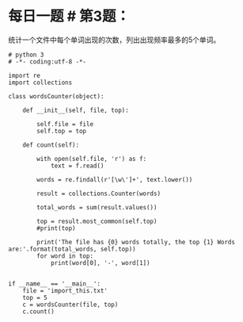 # 每日一题 # 第3题：
统计一个文件中每个单词出现的次数，列出出现频率最多的5个单词。

	# python 3 
	# -*- coding:utf-8 -*-

	import re
	import collections

	class wordsCounter(object):

		def __init__(self, file, top):
			
			self.file = file
			self.top = top

		def count(self):

			with open(self.file, 'r') as f:
				text = f.read()

			words = re.findall(r'[\w\']+', text.lower())

			result = collections.Counter(words)

			total_words = sum(result.values())

			top = result.most_common(self.top)
			#print(top)

			print('The file has {0} words totally, the top {1} Words are:'.format(total_words, self.top))
			for word in top:
				print(word[0], '-', word[1])


	if __name__ == '__main__':
		file = 'import_this.txt'
		top = 5
		c = wordsCounter(file, top)
		c.count()